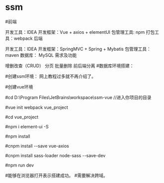 # ssm
#前端

开发工具：IDEA
开发框架：Vue + axios + elementUI
包管理工具: npm
打包工具：webpack
后端

开发工具：IDEA
开发框架：SpringMVC + Spring + Mybatis
包管理工具：maven
数据库： MySQL
需求及功能

增删改查（CRUD）
分页
批量删除
前后端分离
#数据库环境搭建：

<!-- SET FOREIGN_KEY_CHECKS=0;
-- ----------------------------
-- Table structure for `login`
-- ----------------------------
DROP TABLE IF EXISTS `login`;
CREATE TABLE `login` (
  `username` varchar(50) NOT NULL,
  `email` varchar(50) DEFAULT NULL,
  `password` varchar(50) NOT NULL,
  PRIMARY KEY (`username`)
) ENGINE=InnoDB DEFAULT CHARSET=utf8;

-- ----------------------------
-- Records of login
-- ----------------------------
INSERT INTO login VALUES ('lvq', '', '1234');

-- ----------------------------
-- Table structure for `user`
-- ----------------------------
DROP TABLE IF EXISTS `user`;
CREATE TABLE `user` (
  `user_id` varchar(255) CHARACTER SET utf8 COLLATE utf8_general_ci NOT NULL DEFAULT '',
  `card_type` varchar(255) CHARACTER SET utf8 COLLATE utf8_general_ci DEFAULT NULL,
  `card_no` varchar(255) CHARACTER SET utf8 COLLATE utf8_general_ci DEFAULT NULL,
  `user_name` varchar(255) CHARACTER SET utf8 COLLATE utf8_general_ci DEFAULT NULL,
  `user_sex` varchar(255) CHARACTER SET utf8 COLLATE utf8_general_ci DEFAULT NULL,
  `user_age` varchar(255) CHARACTER SET utf8 COLLATE utf8_general_ci DEFAULT NULL,
  `user_role` varchar(255) CHARACTER SET utf8 COLLATE utf8_general_ci DEFAULT NULL,
  PRIMARY KEY (`user_id`) USING BTREE
) ENGINE=InnoDB DEFAULT CHARSET=utf8 ROW_FORMAT=COMPACT;

-- ----------------------------
-- Records of user
-- ----------------------------
INSERT INTO user VALUES ('15968162087363060', '身份证', '4264465547656467', '过突然', '男', '30', '办事人员和有关人员');
INSERT INTO user VALUES ('15968162346981977', '护照', '432532654364654', '规划图', '男', '29', '不便分类的其他从业人员');
INSERT INTO user VALUES ('15968162893439470', '身份证', '4354324534532', '具体办1', '男', '31', '农、林、牧、渔、水利业生产人员');
INSERT INTO user VALUES ('15968163245457143', '身份证', '43564546576687', '回各家', '男', '34', '未知');
INSERT INTO user VALUES ('15968163514764733', '军官证', '7657868', '缺口v4', '女', '23', '不便分类的其他从业人员');
INSERT INTO user VALUES ('15968165113694372', '台湾往来大陆通行证', '343214321412433214', '遗体ioy', '女', '48', '生产、运输设备操作人员及有关人员');
INSERT INTO user VALUES ('15968165371931786', '港澳居民通行证', '65765887989090909', '垂直发射的', '女', '35', '不便分类的其他从业人员');
INSERT INTO user VALUES ('15968941217553030', '身份证', '34354657665768768', '撒撒到', '男', '22', '军人');
INSERT INTO user VALUES ('15968943937844616', '身份证', '4454534436565756', '出手大', '女', '31', '不便分类的其他从业人员');
INSERT INTO user VALUES ('15968944123869023', '护照', '43225465457657', 'VCD法国', '女', '39', '农、林、牧、渔、水利业生产人员');
INSERT INTO user VALUES ('15968953962316864', '身份证', '342354325', '房东是个大帅哥', '女', '33', '商业、服务业人员');
INSERT INTO user VALUES ('15968954638794962', '身份证', '430528200012135878', '吕强', '女', '40', '办事人员和有关人员');
 -->






#创建ssm环境：
网上教程过多就不再介绍了。

#创建vue环境

#cd D:\Program Files\JetBrains\workspace\ssm-vue   //进入你项目的目录

#vue init webpack vue_project

#cd vue_project

#npm i element-ui -S

#npm install

#cnpm install --save vue-axios

#cnpm install sass-loader node-sass --save-dev

#npm run dev

#能够在浏览器打开表示搭建成功。
#需要解决跨域。

